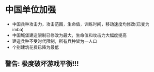 <!--
 * @Author: Fullsize
 * @Date: 2021-12-12 23:57:50
 * @LastEditors: Fullsize
 * @LastEditTime: 2021-12-13 00:06:02
 * @FilePath: \AOE3-mod\chinese units strengthen\README.md
-->
# 中国单位加强
- 中国兵种攻击力，攻击范围，生命值，训练时间，移动速度均修改(已变为imba)
- 中国城堡建造限制已修改为最大，生命值和攻击力大幅度提高
- 建造兵种不受时代限制，所有兵种皆为一人口
- 个别建筑花费已降为最低
## 警告: 极度破坏游戏平衡!!!
